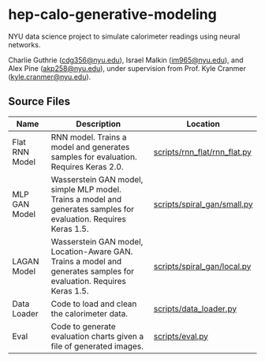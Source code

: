# hep-calo-generative-modeling

NYU data science project to simulate calorimeter readings using neural networks.

Charlie Guthrie (cdg356@nyu.edu), Israel Malkin (im965@nyu.edu), and Alex Pine (akp258@nyu.edu), under supervision from Prof. Kyle Cranmer (kyle.cranmer@nyu.edu).

## Source Files

Name                        | Description                        | Location
----------------------------|----------------------------------- | ----------------------
Flat RNN Model | RNN model. Trains a model and generates samples for evaluation. Requires Keras 2.0. | [scripts/rnn_flat/rnn_flat.py](https://github.com/pinesol/hep-calo-generative-modeling/tree/master/scripts/rnn_flat/rnn_flat.py)
MLP GAN Model | Wasserstein GAN model, simple MLP model. Trains a model and generates samples for evaluation. Requires Keras 1.5. | [scripts/spiral_gan/small.py](https://github.com/pinesol/hep-calo-generative-modeling/tree/master/scripts/spiral_gan/small.py)
LAGAN Model | Wasserstein GAN model, Location-Aware GAN. Trains a model and generates samples for evaluation. Requires Keras 1.5. | [scripts/spiral_gan/local.py](https://github.com/pinesol/hep-calo-generative-modeling/tree/master/scripts/spiral_gan/local.py)
Data Loader | Code to load and clean the calorimeter data. | [scripts/data_loader.py](https://github.com/pinesol/hep-calo-generative-modeling/tree/master/scripts/data_loader.py)
Eval | Code to generate evaluation charts given a file of generated images. | [scripts/eval.py](https://github.com/pinesol/hep-calo-generative-modeling/tree/master/scripts/eval.py)
